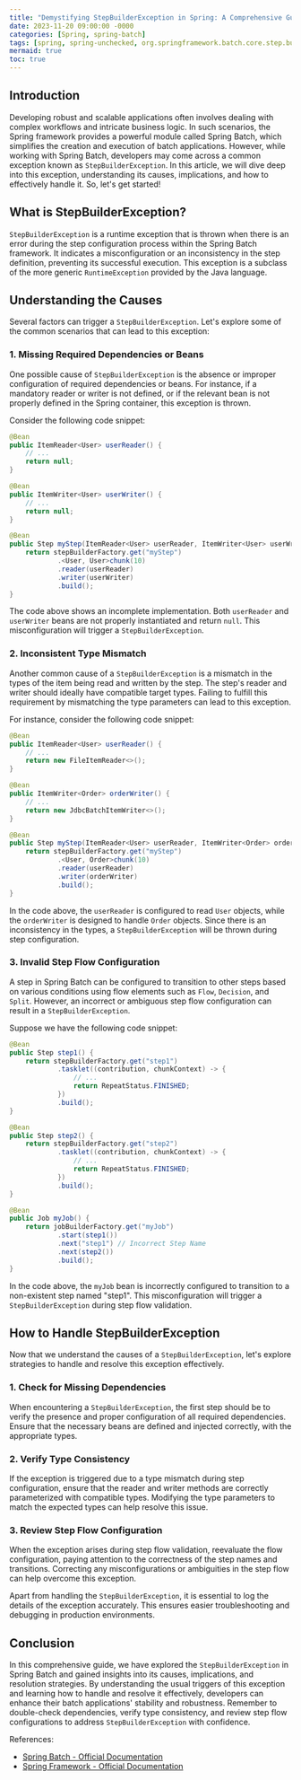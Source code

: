 ```yaml
---
title: "Demystifying StepBuilderException in Spring: A Comprehensive Guide"
date: 2023-11-20 09:00:00 -0000
categories: [Spring, spring-batch]
tags: [spring, spring-unchecked, org.springframework.batch.core.step.builder]
mermaid: true
toc: true
---
```



## Introduction

Developing robust and scalable applications often involves dealing with complex workflows and intricate business logic. In such scenarios, the Spring framework provides a powerful module called Spring Batch, which simplifies the creation and execution of batch applications. However, while working with Spring Batch, developers may come across a common exception known as `StepBuilderException`. In this article, we will dive deep into this exception, understanding its causes, implications, and how to effectively handle it. So, let's get started!

## What is StepBuilderException?

`StepBuilderException` is a runtime exception that is thrown when there is an error during the step configuration process within the Spring Batch framework. It indicates a misconfiguration or an inconsistency in the step definition, preventing its successful execution. This exception is a subclass of the more generic `RuntimeException` provided by the Java language.

## Understanding the Causes

Several factors can trigger a `StepBuilderException`. Let's explore some of the common scenarios that can lead to this exception:

### 1. Missing Required Dependencies or Beans

One possible cause of `StepBuilderException` is the absence or improper configuration of required dependencies or beans. For instance, if a mandatory reader or writer is not defined, or if the relevant bean is not properly defined in the Spring container, this exception is thrown.

Consider the following code snippet:

```java
@Bean
public ItemReader<User> userReader() {
    // ...
    return null;
}

@Bean
public ItemWriter<User> userWriter() {
    // ...
    return null;
}

@Bean
public Step myStep(ItemReader<User> userReader, ItemWriter<User> userWriter) {
    return stepBuilderFactory.get("myStep")
            .<User, User>chunk(10)
            .reader(userReader)
            .writer(userWriter)
            .build();
}
```

The code above shows an incomplete implementation. Both `userReader` and `userWriter` beans are not properly instantiated and return `null`. This misconfiguration will trigger a `StepBuilderException`.

### 2. Inconsistent Type Mismatch

Another common cause of a `StepBuilderException` is a mismatch in the types of the item being read and written by the step. The step's reader and writer should ideally have compatible target types. Failing to fulfill this requirement by mismatching the type parameters can lead to this exception.

For instance, consider the following code snippet:

```java
@Bean
public ItemReader<User> userReader() {
    // ...
    return new FileItemReader<>();
}

@Bean
public ItemWriter<Order> orderWriter() {
    // ...
    return new JdbcBatchItemWriter<>();
}

@Bean
public Step myStep(ItemReader<User> userReader, ItemWriter<Order> orderWriter) {
    return stepBuilderFactory.get("myStep")
            .<User, Order>chunk(10)
            .reader(userReader)
            .writer(orderWriter)
            .build();
}
```

In the code above, the `userReader` is configured to read `User` objects, while the `orderWriter` is designed to handle `Order` objects. Since there is an inconsistency in the types, a `StepBuilderException` will be thrown during step configuration.

### 3. Invalid Step Flow Configuration

A step in Spring Batch can be configured to transition to other steps based on various conditions using flow elements such as `Flow`, `Decision`, and `Split`. However, an incorrect or ambiguous step flow configuration can result in a `StepBuilderException`.

Suppose we have the following code snippet:

```java
@Bean
public Step step1() {
    return stepBuilderFactory.get("step1")
            .tasklet((contribution, chunkContext) -> {
                // ...
                return RepeatStatus.FINISHED;
            })
            .build();
}

@Bean
public Step step2() {
    return stepBuilderFactory.get("step2")
            .tasklet((contribution, chunkContext) -> {
                // ...
                return RepeatStatus.FINISHED;
            })
            .build();
}

@Bean
public Job myJob() {
    return jobBuilderFactory.get("myJob")
            .start(step1())
            .next("step1") // Incorrect Step Name
            .next(step2())
            .build();
}
```

In the code above, the `myJob` bean is incorrectly configured to transition to a non-existent step named "step1". This misconfiguration will trigger a `StepBuilderException` during step flow validation.

## How to Handle StepBuilderException

Now that we understand the causes of a `StepBuilderException`, let's explore strategies to handle and resolve this exception effectively.

### 1. Check for Missing Dependencies

When encountering a `StepBuilderException`, the first step should be to verify the presence and proper configuration of all required dependencies. Ensure that the necessary beans are defined and injected correctly, with the appropriate types.

### 2. Verify Type Consistency

If the exception is triggered due to a type mismatch during step configuration, ensure that the reader and writer methods are correctly parameterized with compatible types. Modifying the type parameters to match the expected types can help resolve this issue.

### 3. Review Step Flow Configuration

When the exception arises during step flow validation, reevaluate the flow configuration, paying attention to the correctness of the step names and transitions. Correcting any misconfigurations or ambiguities in the step flow can help overcome this exception.

Apart from handling the `StepBuilderException`, it is essential to log the details of the exception accurately. This ensures easier troubleshooting and debugging in production environments.

## Conclusion

In this comprehensive guide, we have explored the `StepBuilderException` in Spring Batch and gained insights into its causes, implications, and resolution strategies. By understanding the usual triggers of this exception and learning how to handle and resolve it effectively, developers can enhance their batch applications' stability and robustness. Remember to double-check dependencies, verify type consistency, and review step flow configurations to address `StepBuilderException` with confidence.

References:
- [Spring Batch - Official Documentation](https://docs.spring.io/spring-batch/docs/current/reference/html/spring-batch-intro.html)
- [Spring Framework - Official Documentation](https://docs.spring.io/spring/docs/current/spring-framework-reference/index.html)
